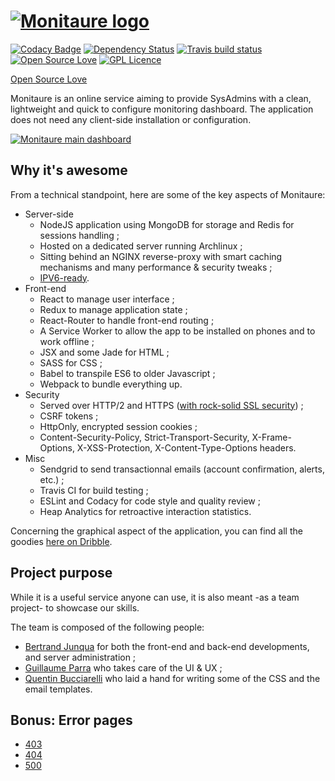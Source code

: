 # [![Monitaure logo](https://monitaure.io/images/logo-black.svg)](https://monitaure.io)

[![Codacy Badge](https://api.codacy.com/project/badge/grade/f3d8e262de834aa9a6e3a5bb36aa54b2)](https://www.codacy.com/app/bertrandjun/Monitaure)
[![Dependency Status](https://david-dm.org/Bertrand31/Monitaure/status.svg)](https://david-dm.org/Bertrand31/Monitaure/)
[![Travis build status](https://travis-ci.org/Bertrand31/Monitaure.svg)](https://travis-ci.org/Bertrand31/Monitaure/)
[![Open Source Love](https://badges.frapsoft.com/os/v2/open-source.svg?v=103)](https://github.com/ellerbrock/open-source-badge/)
[![GPL Licence](https://badges.frapsoft.com/os/gpl/gpl.svg?v=103)](https://github.com/Bertrand31/Monitaure/blob/master/LICENSE)

[Open Source Love](http://forthebadge.com/images/featured/featured-gluten-free.svg)


Monitaure is an online service aiming to provide SysAdmins with a clean, lightweight and quick to configure monitoring dashboard.
The application does not need any client-side installation or configuration.

[![Monitaure main dashboard](https://monitaure.io/images/dashboard-sample.png)](https://monitaure.io)

## Why it's awesome

From a technical standpoint, here are some of the key aspects of Monitaure:

* Server-side
    * NodeJS application using MongoDB for storage and Redis for sessions handling ;
    * Hosted on a dedicated server running Archlinux ;
    * Sitting behind an NGINX reverse-proxy with smart caching mechanisms and many performance & security tweaks ;
    * [IPV6-ready](http://ready.chair6.net/?url=https%3A%2F%2Fmonitaure.io).
* Front-end
    * React to manage user interface ;
    * Redux to manage application state ;
    * React-Router to handle front-end routing ;
    * A Service Worker to allow the app to be installed on phones and to work offline ;
    * JSX and some Jade for HTML ;
    * SASS for CSS ;
    * Babel to transpile ES6 to older Javascript ;
    * Webpack to bundle everything up.
* Security
    * Served over HTTP/2 and HTTPS ([with rock-solid SSL security](https://www.ssllabs.com/ssltest/analyze.html?d=monitaure.io&s=2001%3a41d0%3ae%3a59a%3a0%3a0%3a0%3a1&hideResults=on)) ;
    * CSRF tokens ;
    * HttpOnly, encrypted session cookies ;
    * Content-Security-Policy, Strict-Transport-Security, X-Frame-Options, X-XSS-Protection, X-Content-Type-Options headers.
* Misc
    * Sendgrid to send transactionnal emails (account confirmation, alerts, etc.) ;
    * Travis CI for build testing ;
    * ESLint and Codacy for code style and quality review ;
    * Heap Analytics for retroactive interaction statistics.

Concerning the graphical aspect of the application, you can find all the goodies [here on Dribble](https://dribbble.com/guillaumeparra/tags/monitaure).

## Project purpose

While it is a useful service anyone can use, it is also meant -as a team project- to showcase our skills.

The team is composed of the following people:
* [Bertrand Junqua](https://awebsiteabout.me) for both the front-end and back-end developments, and server administration ;
* [Guillaume Parra](https://whyyouwillhire.me) who takes care of the UI & UX ;
* [Quentin Bucciarelli](https://www.behance.net/qbucciarelli) who laid a hand for writing some of the CSS and the email templates.

## Bonus: Error pages

* [403](https://monitaure.io/403)
* [404](https://monitaure.io/404)
* [500](https://monitaure.io/500)
